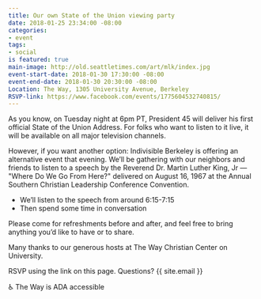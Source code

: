 ```yaml
---
title: Our own State of the Union viewing party
date: 2018-01-25 23:34:00 -08:00
categories:
- event
tags:
- social
is featured: true
main-image: http://old.seattletimes.com/art/mlk/index.jpg
event-start-date: 2018-01-30 17:30:00 -08:00
event-end-date: 2018-01-30 20:30:00 -08:00
Location: The Way, 1305 University Avenue, Berkeley
RSVP-link: https://www.facebook.com/events/1775604532740815/
---
```


As you know, on Tuesday night at 6pm PT, President 45 will deliver his first official State of the Union Address. For folks who want to listen to it live, it will be available on all major television channels.

However, if you want another option: Indivisible Berkeley is offering an alternative event that evening. We’ll be gathering with our neighbors and friends to listen to a speech by the Reverend Dr. Martin Luther King, Jr — "Where Do We Go From Here?" delivered on August 16, 1967 at the Annual Southern Christian Leadership Conference Convention.

- We’ll listen to the speech from around 6:15-7:15
- Then spend some time in conversation

Please come for refreshments before and after, and feel free to bring anything you’d like to have or to share.

Many thanks to our generous hosts at The Way Christian Center on University.

RSVP using the link on this page. Questions? {{ site.email }}

♿ The Way is ADA accessible